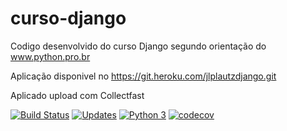 # curso-django
Codigo desenvolvido do curso Django segundo orientação do www.python.pro.br

Aplicação disponivel no https://git.heroku.com/jlplautzdjango.git

Aplicado upload com Collectfast

[![Build Status](https://travis-ci.org/jlplautz/curso-django.svg?branch=master)](https://travis-ci.org/jlplautz/curso-django)
[![Updates](https://pyup.io/repos/github/jlplautz/curso-django/shield.svg)](https://pyup.io/repos/github/jlplautz/curso-django/)
[![Python 3](https://pyup.io/repos/github/jlplautz/curso-django/python-3-shield.svg)](https://pyup.io/repos/github/jlplautz/curso-django/)
[![codecov](https://codecov.io/gh/jlplautz/curso-django/branch/master/graph/badge.svg)](https://codecov.io/gh/jlplautz/curso-django)
